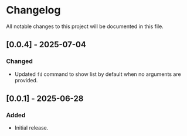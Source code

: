 # Changelog

All notable changes to this project will be documented in this file.

## [0.0.4] - 2025-07-04

### Changed

- Updated `fd` command to show list by default when no arguments are provided.

## [0.0.1] - 2025-06-28

### Added

- Initial release.
